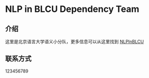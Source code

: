 # NLP in BLCU Dependency Team
## 介绍
这里是北京语言大学语义小分队，更多信息可以从这里找到
[NLPInBLCU](https://github.com/NLPInBLCU)
## 联系方式
123456789